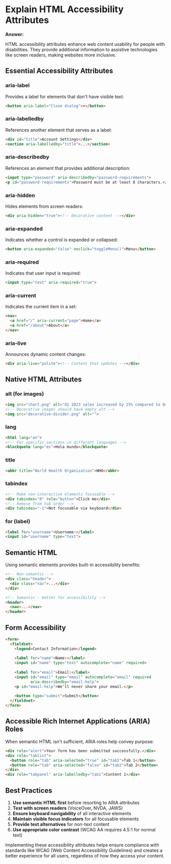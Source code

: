 # Explain HTML Accessibility Attributes

**Answer:**

HTML accessibility attributes enhance web content usability for people with disabilities. They provide additional information to assistive technologies like screen readers, making websites more inclusive.

## Essential Accessibility Attributes

### aria-label
Provides a label for elements that don't have visible text:

```html
<button aria-label="Close dialog">×</button>
```

### aria-labelledby
References another element that serves as a label:

```html
<div id="title">Account Settings</div>
<section aria-labelledby="title">...</section>
```

### aria-describedby
References an element that provides additional description:

```html
<input type="password" aria-describedby="password-requirements">
<p id="password-requirements">Password must be at least 8 characters.</p>
```

### aria-hidden
Hides elements from screen readers:

```html
<div aria-hidden="true"><!-- Decorative content --></div>
```

### aria-expanded
Indicates whether a control is expanded or collapsed:

```html
<button aria-expanded="false" onclick="toggleMenu()">Menu</button>
```

### aria-required
Indicates that user input is required:

```html
<input type="text" aria-required="true">
```

### aria-current
Indicates the current item in a set:

```html
<nav>
  <a href="/" aria-current="page">Home</a>
  <a href="/about">About</a>
</nav>
```

### aria-live
Announces dynamic content changes:

```html
<div aria-live="polite"><!-- Content that updates --></div>
```

## Native HTML Attributes

### alt (for images)

```html
<img src="chart.png" alt="Q1 2023 sales increased by 25% compared to Q4 2022">
<!-- Decorative images should have empty alt -->
<img src="decorative-divider.png" alt="">
```

### lang

```html
<html lang="en">
<!-- For specific sections in different languages -->
<blockquote lang="es">Hola mundo</blockquote>
```

### title

```html
<abbr title="World Health Organization">WHO</abbr>
```

### tabindex

```html
<!-- Make non-interactive elements focusable -->
<div tabindex="0" role="button">Click me</div>
<!-- Remove from tab order -->
<div tabindex="-1">Not focusable via keyboard</div>
```

### for (label)

```html
<label for="username">Username:</label>
<input id="username" type="text">
```

## Semantic HTML

Using semantic elements provides built-in accessibility benefits:

```html
<!-- Non-semantic -->
<div class="header">
  <div class="nav">...</div>
</div>

<!-- Semantic - better for accessibility -->
<header>
  <nav>...</nav>
</header>
```

## Form Accessibility

```html
<form>
  <fieldset>
    <legend>Contact Information</legend>
    
    <label for="name">Name:</label>
    <input id="name" type="text" autocomplete="name" required>
    
    <label for="email">Email:</label>
    <input id="email" type="email" autocomplete="email" required
           aria-describedby="email-help">
    <p id="email-help">We'll never share your email.</p>
    
    <button type="submit">Submit</button>
  </fieldset>
</form>
```

## Accessible Rich Internet Applications (ARIA) Roles

When semantic HTML isn't sufficient, ARIA roles help convey purpose:

```html
<div role="alert">Your form has been submitted successfully.</div>
<div role="tablist">
  <button role="tab" aria-selected="true" id="tab1">Tab 1</button>
  <button role="tab" aria-selected="false" id="tab2">Tab 2</button>
</div>
<div role="tabpanel" aria-labelledby="tab1">Content 1</div>
```

## Best Practices

1. **Use semantic HTML first** before resorting to ARIA attributes
2. **Test with screen readers** (VoiceOver, NVDA, JAWS)
3. **Ensure keyboard navigability** of all interactive elements
4. **Maintain visible focus indicators** for all focusable elements
5. **Provide text alternatives** for non-text content
6. **Use appropriate color contrast** (WCAG AA requires 4.5:1 for normal text)

Implementing these accessibility attributes helps ensure compliance with standards like WCAG (Web Content Accessibility Guidelines) and creates a better experience for all users, regardless of how they access your content.
